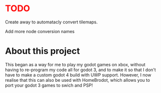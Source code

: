 <h1 style="color:red;"> TODO </h1>
<p> Create away to automatacly convert tilemaps.</p>
<p> Add more node conversion names</p>

<h1>About this project</h1>
<p>This began as a way for me to play my godot games on xbox, without having to re-program my code all for godot 3, and to make it so that I don't have to make a custom godot 4 build with UWP support. However, I now realise that this can also be used with HomeBrodot, which allows you to port your godot 3 games to swich and PSP!</p>
